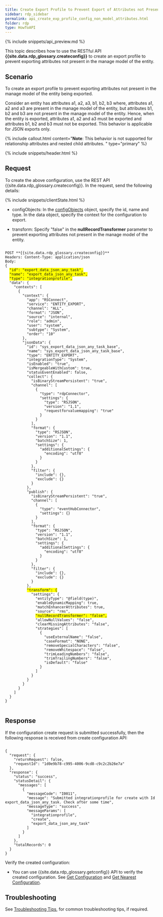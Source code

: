 ```yaml
---
title: Create Export Profile to Prevent Export of Attributes not Present in the Model
sidebar: rdp_sidebar
permalink: api_create_exp_profile_config_non_model_attributes.html
folder: rdp
type: HowToAPI
---
```


{% include snippets/api_preview.md %}

This topic describes how to use the RESTful API **{{site.data.rdp_glossary.createconfig}}** to create an export profile to prevent exporting attributes not present in the manage model of the entity.

## Scenario

To create an export profile to prevent exporting attributes not present in the manage model of the entity being exported.

Consider an entity has attributes a1, a2, a3, b1, b2, b3 where, attributes a1, a2 and a3 are present in the manage model of the entity, but attributes b1, b2 and b3 are not present in the manage model of the entity. Hence, when the entity is exported, attributes a1, a2 and a3 must be exported and attributes b1, b2 and b3 must not be exported. This behavior is applicable for JSON exports only.

{% include callout.html content="**Note**: This behavior is not supported for relationship attributes and nested child attributes.
" type="primary" %}

{% include snippets/header.html %}

## Request

To create the above configuration, use the REST API {{site.data.rdp_glossary.createconfig}}. In the request, send the following details:

{% include snippets/clientState.html %}

* configObjects: In the [configObjects](api_config_object_structure.html) object, specify the id, name and type. In the data object, specify the context for the configuration to export.

* transform: Specify "false" in the **nullRecordTransformer** parameter to prevent exporting attributes not present in the manage model of the entity. 

<pre>
<code>
POST **{{site.data.rdp_glossary.createconfig}}**
Headers: Content-Type: application/json  
Body:
{
  <span style="background-color: #FFFF00">"id": "export_data_json_any_task",</span>
  <span style="background-color: #FFFF00">"name": "export_data_json_any_task",</span>
  <span style="background-color: #FFFF00">"type": "integrationprofile",</span>
  "data": {
    "contexts": [
      {
        "context": {
          "app": "RSConnect",
          "service": "ENTITY_EXPORT",
          "channel": "ALL",
          "format": "JSON",
          "source": "internal",
          "role": "admin",
          "user": "system",
          "subtype": "System",
          "order": "10"
        },
        "jsonData": {
          "id": "sys_export_data_json_any_task_base",
          "name": "sys_export_data_json_any_task_base",
          "type": "ENTITY_EXPORT",
          "integrationType": "System",
          "isEnabled": "true",
          "isMergeableWithCustom": true,
          "statusEventEnabled": false,
          "collect": {
            "isBinaryStreamPersistent": "true",
            "channel": [
              {
                "type": "rdpConnector",
                "settings": {
                  "type": "RSJSON",
                  "version": "1.1",
                  "requestforvaluemapping": "true"
                }
              }
            ],
            "format": {
              "type": "RSJSON",
              "version": "1.1",
              "batchSize": 1,
              "settings": {
                "additionalSettings": {
                  "encoding": "utf8"
                }
              }
            },
            "filter": {
              "include": {},
              "exclude": {}
            }
          },
          "publish": {
            "isBinaryStreamPersistent": "true",
            "channel": [
              {
                "type": "eventHubConnector",
                "settings": {}
              }
            ],
            "format": {
              "type": "RSJSON",
              "version": "1.1",
              "batchSize": 1,
              "settings": {
                "additionalSettings": {
                  "encoding": "utf8"
                }
              }
            },
            "filter": {
              "include": {},
              "exclude": {}
            }
          },
          <span style="background-color: #FFFF00">"transform": {</span>
            "settings": {
              "entityType": "@field(type)",
              "enableDynamicMapping": true,
              "matchEnhancerAttributes": true,
              "source": "rms",
              <span style="background-color: #FFFF00">"nullRecordTransformer": "false",</span>
              "allowNullValues": "false",
              "clearMissingAttributes": "false",
              "strategies": [
                {
                  "useExternalName": "false",
                  "caseFormat": "NONE",
                  "removeSpecialCharacters": "false",
                  "removeWhitespace": "false",
                  "trimLeadingNumbers": "false",
                  "trimTrailingNumbers": "false",
                  "isDefault": "false"
                }
              ]
            }
          }
        }
      }
    ]
  }
}
</code>
</pre>

## Response

If the configuration create request is submitted successfully, then the following response is received from create configuration API:

<pre><code>
{
  "request": {
    "returnRequest": false,
    "requestId": "1d0e9b78-c995-4006-9cd8-c9c2c2b26e7a"
  },
  "response": {
    "status": "success",
    "statusDetail": {
      "messages": [
        {
          "messageCode": "I0011",
          "message": "Submitted integrationprofile for create with Id export_data_json_any_task. Check after some time",
          "messageType": "success",
          "messageParams": [
            "integrationprofile",
            "create",
            "export_data_json_any_task"
          ]
        }
      ]
    },
    "totalRecords": 0
  }
}
</code></pre>

Verify the created configuration:
* You can use {{site.data.rdp_glossary.getconfig}} API to verify the created configuration. See [Get Configuration](api_get_configuration.html) and [Get Nearest Configuration](api_get_nearest_configuration.html).

## Troubleshooting

See [Troubleshooting Tips](api_troubleshooting_tips.html), for common troubleshooting tips, if required.
